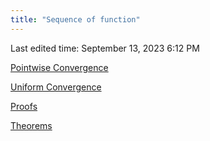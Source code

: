```yaml
---
title: "Sequence of function"
---
```

Last edited time: September 13, 2023 6:12 PM

[Pointwise Convergence](Sequence%20of%20function/Pointwise%20Convergence.md)

[Uniform Convergence](Sequence%20of%20function/Uniform%20Convergence.md)

[Proofs](Sequence%20of%20function/Proofs.md)

[Theorems](Sequence%20of%20function/Theorems.md)
